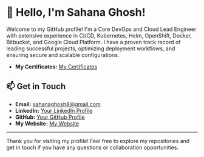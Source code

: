 # 👋 Hello, I'm Sahana Ghosh!

Welcome to my GitHub profile! I'm a Core DevOps and Cloud Lead Engineer with extensive experience in CI/CD, Kubernetes, Helm, OpenShift, Docker, Bitbucket, and Google Cloud Platform. I have a proven track record of leading successful projects, optimizing deployment workflows, and ensuring secure and scalable configurations. 
- **My Certificates:** [My Certificates](https://github.com/saghosh8/CERTIFICATES)

## 📫 Get in Touch

- **Email:** sahanaghosh8@gmail.com
- **LinkedIn:** [Your LinkedIn Profile](https://www.linkedin.com/in/ghoshsahana/)
- **GitHub:** [Your GitHub Profile](https://github.com/saghosh8/)
- **My Website:** [My Website](https://www.latesttechinsights.com/)

---

Thank you for visiting my profile! Feel free to explore my repositories and get in touch if you have any questions or collaboration opportunities.
